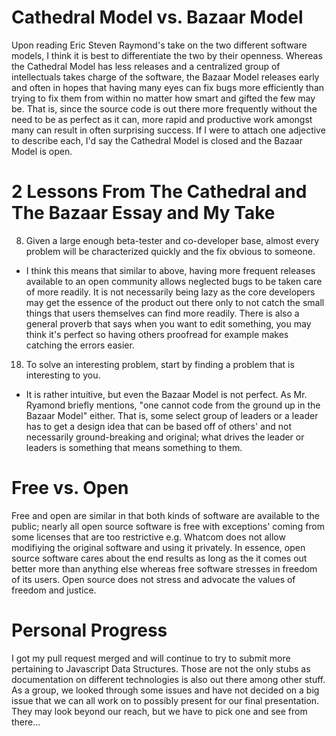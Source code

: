 # Cathedral Model vs. Bazaar Model
Upon reading Eric Steven Raymond's take on the two different software models, I think it is best to differentiate the two by their openness.  Whereas the Cathedral Model has less releases and a centralized group of intellectuals takes charge of the software, the Bazaar Model releases early and often in hopes that having many eyes can fix bugs more efficiently than trying to fix them from within no matter how smart and gifted the few may be.  That is, since the source code is out there more frequently without the need to be as perfect as it can, more rapid and productive work amongst many can result in often surprising success. If I were to attach one adjective to describe each, I'd say the Cathedral Model is closed and the Bazaar Model is open.
# 2 Lessons From The Cathedral and The Bazaar Essay and My Take
8. Given a large enough beta-tester and co-developer base, almost every problem will be characterized quickly and the fix obvious to someone.
  - I think this means that similar to above, having more frequent releases available to an open community allows neglected bugs to be taken care of more readily.  It is not necessarily being lazy as the core developers may get the essence of the product out there only to not catch the small things that users themselves can find more readily.  There is also a general proverb that says when you want to edit something, you may think it's perfect so having others proofread for example makes catching the errors easier.
18. To solve an interesting problem, start by finding a problem that is interesting to you.
  - It is rather intuitive, but even the Bazaar Model is not perfect.  As Mr. Ryamond briefly mentions, "one cannot code from the ground up in the Bazaar Model" either.  That is, some select group of leaders or a leader has to get a design idea that can be based off of others' and not necessarily ground-breaking and original; what drives the leader or leaders is something that means something to them.
# Free vs. Open 
Free and open are similar in that both kinds of software are available to the public; nearly all open source software is free with exceptions' coming from some licenses that are too restrictive e.g. Whatcom does not allow modifiying the original software and using it privately.  In essence, open source software cares about the end results as long as the it comes out better more than anything else whereas free software stresses in freedom of its users.  Open source does not stress and advocate the values of freedom and justice.
# Personal Progress 
I got my pull request merged and will continue to try to submit more pertaining to Javascript Data Structures.  Those are not the only stubs as documentation on different technologies is also out there among other stuff.  As a group, we looked through some issues and have not decided on a big issue that we can all work on to possibly present for our final presentation.  They may look beyond our reach, but we have to pick one and see from there...
  

